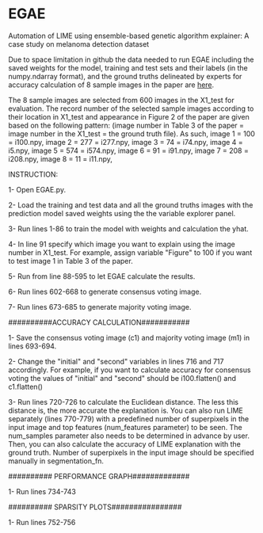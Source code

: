 # EGAE
Automation of LIME using ensemble-based genetic algorithm explainer: A case study on melanoma detection dataset

Due to space limitation in github the data needed to run EGAE including the saved weights for the model, training and test sets and their labels (in the numpy.ndarray format), and the ground truths delineated by experts for accuracy calculation of 8 sample images in the paper are [here](https://drive.google.com/drive/folders/1341NsT56HIh4DyB6R0ViuxPtDD1AWfdg?usp=sharing).

The 8 sample images are selected from 600 images in the X1_test for evaluation. The record number of the selected sample images according to their location in X1_test and appearance in Figure 2 of the paper are given based on the following pattern:
(image number in Table 3 of the paper = image number in the X1_test = the ground truth file). As such,
image 1 = 100 = i100.npy,
image 2 = 277 = i277.npy,
image 3 = 74 = i74.npy,
image 4 = i5.npy,
image 5 = 574 = i574.npy,
image 6 = 91 = i91.npy,
image 7 = 208 = i208.npy,
image 8 = 11 = i11.npy,

INSTRUCTION:

1- Open EGAE.py.

2- Load the training and test data and all the ground truths images with the prediction model saved weights using the the variable explorer panel.

3- Run lines 1-86 to train the model with weights and calculation the yhat.

4- In line 91 specify which image you want to explain using the image number in X1_test. For example, assign variable "Figure" to 100 if you want to test image 1 in Table 3 of the paper.

5- Run from line 88-595 to let EGAE calculate the results.

6- Run  lines 602-668 to generate consensus voting image.

7- Run lines 673-685 to generate majority voting image.

##########ACCURACY CALCULATION###########

1- Save the consensus voting image (c1) and majority voting image (m1) in lines 693-694.

2- Change the "initial" and "second" variables in lines 716 and 717 accordingly. For example, if you want to calculate accuracy for consensus voting the values of "initial" and "second" should be i100.flatten() and c1.flatten()

3- Run lines 720-726 to calculate the Euclidean distance. The less this distance is, the more accurate the explanation is.
You can also run LIME separately (lines 770-779) with a predefined number of superpixels in the input image and top features (num_features parameter) to be seen. The num_samples parameter also needs to be determined in advance by user. Then, you can also calculate the accuracy of LIME explanation with the ground truth. Number of superpixels in the input image should be specified manually in segmentation_fn.

########## PERFORMANCE GRAPH#############

1- Run lines 734-743



########## SPARSITY PLOTS################

1- Run lines 752-756


